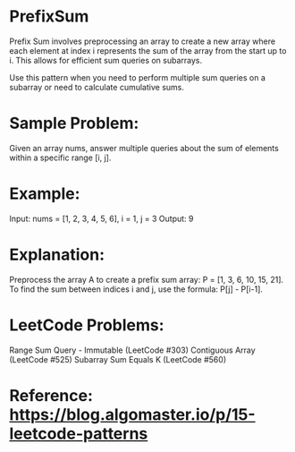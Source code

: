 

# PrefixSum
Prefix Sum involves preprocessing an array to create a new array where each element at index i 
represents the sum of the array from the start up to i. This allows for efficient sum queries on subarrays.

Use this pattern when you need to perform multiple sum queries on a subarray or need to calculate cumulative sums.

# Sample Problem:
Given an array nums, answer multiple queries about the sum of elements within a specific range [i, j].

# Example:
Input: nums = [1, 2, 3, 4, 5, 6], i = 1, j = 3
Output: 9

# Explanation:
Preprocess the array A to create a prefix sum array: P = [1, 3, 6, 10, 15, 21].
To find the sum between indices i and j, use the formula: P[j] - P[i-1].

# LeetCode Problems:
Range Sum Query - Immutable (LeetCode #303)
Contiguous Array (LeetCode #525)
Subarray Sum Equals K (LeetCode #560)

# Reference: https://blog.algomaster.io/p/15-leetcode-patterns